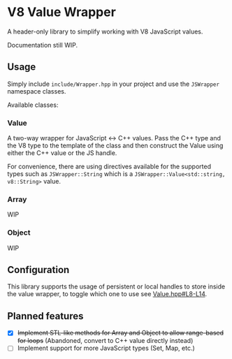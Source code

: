 # V8 Value Wrapper

A header-only library to simplify working with V8 JavaScript values.

Documentation still WIP.

## Usage

Simply include `include/Wrapper.hpp` in your project and use the `JSWrapper` namespace classes.

Available classes:

### Value

A two-way wrapper for JavaScript <-> C++ values. Pass the C++ type and the V8 type to the template of the class and then construct
the Value using either the C++ value or the JS handle.

For convenience, there are using directives available for the supported types such as `JSWrapper::String` which is a `JSWrapper::Value<std::string, v8::String>`
value.

### Array

WIP

### Object

WIP

## Configuration

This library supports the usage of persistent or local handles to store inside the value wrapper, to toggle which one to use
see [Value.hpp#L8-L14](include/Value.hpp#L8-L14).

## Planned features

- [X] ~~Implement STL-like methods for Array and Object to allow range-based for loops~~ (Abandoned, convert to C++ value directly instead)
- [ ] Implement support for more JavaScript types (Set, Map, etc.)
